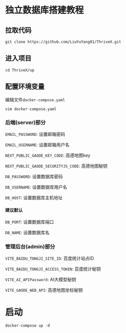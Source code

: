 # 独立数据库搭建教程


## 拉取代码
```shell
git clone https://github.com/LiuYuYang01/ThriveX.git
```

## 进入项目
```shell
cd ThriveX/up
```
## 配置环境变量

编辑文件`docker-compose.yaml`

```shell
vim docker-compose.yaml
```


### 后端(server)部分

`EMAIL_PASSWORD`: 设置邮箱密码

`EMAIL_USERNAME`: 设置邮箱用户名

`NEXT_PUBLIC_GAODE_KEY_CODE`: 高德地图key

`NEXT_PUBLIC_GAODE_SECURITYJS_CODE`: 高德地图秘钥

`DB_PASSWORD`: 设置数据库密码

`DB_USERNAME`: 设置数据库用户名

`DB_HOST`: 设置数据库主机地址

#### 建议默认

`DB_PORT`: 设置数据库端口

`DB_NAME`: 设置数据库名



### 管理后台(admin)部分

`VITE_BAIDU_TONGJI_SITE_ID`: 百度统计站点ID

`VITE_BAIDU_TONGJI_ACCESS_TOKEN`: 百度统计秘钥

`VITE_AI_APIPassword`: AI大模型秘钥

`VITE_GAODE_WEB_API`: 高德地图坐标秘钥


# 启动

```shell
docker-compose up -d
```